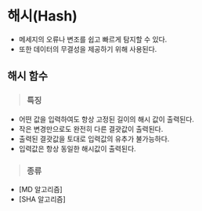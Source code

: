 # 해시(Hash)

+ 메세지의 오류나 변조를 쉽고 빠르게 탐지할 수 있다.
+ 또한 데이터의 무결성을 제공하기 위해 사용된다.

## 해시 함수

> <h3>특징

+ 어떤 값을 입력하여도 항상 고정된 길이의 해시 값이 출력된다.
+ 작은 변경만으로도 완전히 다른 결괏값이 출력된다.
+ 출력된 결괏값을 토대로 입력값의 유추가 불가능하다.
+ 입력값은 항상 동일한 해시값이 출력된다.

> <h3>종류

+ [MD 알고리즘]
+ [SHA 알고리즘]
